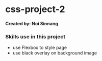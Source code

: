 # css-project-2
#### Created by: Noi Sinnang

### Skills use in this project
   - use Flexbox to style page
   - use black overlay on background image 
